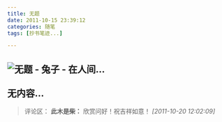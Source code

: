 ```yaml
---
title: 无题
date: 2011-10-15 23:39:12
categories: 随笔
tags: [抄书笔迹...]

---
```

![无题 - 兔子 - 在人间...](2612932208822025846.jpg)<br /><br />无内容...
---
>评论区：
>**此木是柴：** 欣赏问好！祝吉祥如意！  *[2011-10-20 12:02:09]*
>
